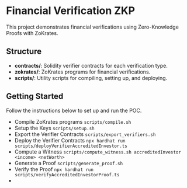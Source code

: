 # Financial Verification ZKP

This project demonstrates financial verifications using Zero-Knowledge Proofs with ZoKrates.

## Structure

- **contracts/**: Solidity verifier contracts for each verification type.
- **zokrates/**: ZoKrates programs for financial verifications.
- **scripts/**: Utility scripts for compiling, setting up, and deploying.

## Getting Started

Follow the instructions below to set up and run the POC.

 - Compile ZoKrates programs `scripts/compile.sh`
 - Setup the Keys `scripts/setup.sh`
 - Export the Verifier Contracts `scripts/export_verifiers.sh`
 - Deploy the Verifier Contracts `npx hardhat run scripts/deployVerifierAccreditedInvestor.ts`
 - Compute a Witness `scripts/compute_witness.sh accreditedInvestor <income> <netWorth>`
 - Generate a Proof `scripts/generate_proof.sh`
 - Verify the Proof `npx hardhat run scripts/verifyAccreditedInvestorProof.ts`
 - 

